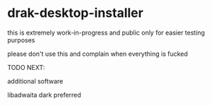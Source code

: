 # drak-desktop-installer
this is extremely work-in-progress and public only for easier testing purposes

please don't use this and complain when everything is fucked

TODO NEXT:

additional software

libadwaita dark preferred
